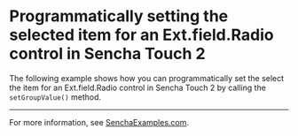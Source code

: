 # Programmatically setting the selected item for an Ext.field.Radio control in Sencha Touch 2 #

The following example shows how you can programmatically set the select the item for an Ext.field.Radio control in Sencha Touch 2 by calling the `setGroupValue()` method.

---

For more information, see [SenchaExamples.com](http://senchaexamples.com/2012/03/15/programmatically-setting-the-selected-item-for-an-ext-field-radio-control-in-sencha-touch-2/).
